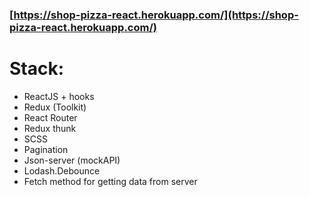 ### [https://shop-pizza-react.herokuapp.com/](https://shop-pizza-react.herokuapp.com/)

# **Stack**:

* ReactJS + hooks
* Redux (Toolkit)
* React Router
* Redux thunk
* SCSS
* Pagination
* Json-server (mockAPI)
* Lodash.Debounce
* Fetch method for getting data from server